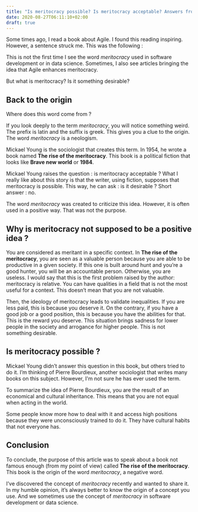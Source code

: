 ```yaml
---
title: "Is meritocracy possible? Is meritocracy acceptable? Answers from the book 'The rise of the meritocracy'"
date: 2020-08-27T06:11:10+02:00
draft: true
---
```


Some times ago, I read a book about Agile. I found this reading inspiring. However, a sentence struck me. This was the following :

This is not the first time I see the word *meritocracy* used in software development or in data science. Sometimes, I also see articles bringing the idea that Agile enhances meritocracy.

But what is meritocracy? Is it something desirable?

## Back to the origin

Where does this word come from ? 

If you look deeply to the term *meritocracy*, you will notice something weird. The prefix is latin and the suffix is greek. This gives you a clue to the origin. The word *meritocracy* is a neologism.
 
 Mickael Young is the sociologist that creates this term. In 1954, he wrote a book named **The rise of the meritocracy**. This book is a political fiction that looks like **Brave new world** or **1984**. 
 
 Mickael Young raises the question : is meritocracy acceptable ? What I really like about this story is that the writer, using fiction, supposes that meritocracy is possible. This way, he can ask : is it desirable ? Short answer : no. 
 
 The word *meritocracy* was created to criticize this idea. However, it is often used in a positive way. That was not the purpose.

## Why is meritocracy not supposed to be a positive idea ?
You are considered as meritant in a specific context. In **The rise of the meritocracy**, you are seen as a valuable person because you are able to be productive in a given society. If this one is built around hunt and you’re a good hunter, you will be an accountable person. Otherwise, you are useless. I would say that this is the first problem raised by the author: meritocracy is relative. You can have qualities in a field that is not the most useful for a context. This doesn’t mean that you are not valuable.

Then, the ideology of meritocracy leads to validate inequalities. If you are less paid, this is because you deserve it. On the contrary, if you have a good job or a good position, this is because you have the abilities for that. This is the reward you deserve. This situation brings sadness for lower people in the society and arrogance for higher people. This is not something desirable.

## Is meritocracy possible ?
Mickael Young didn’t answer this question in this book, but others tried to do it. I’m thinking of Pierre Bourdieux, another sociologist that writes many books on this subject. However, I'm not sure he has ever used the term.

To summarize the idea of Pierre Bourdieux, you are the result of an economical and cultural inheritance. This means that you are not equal when acting in the world. 

Some people know more how to deal with it and access high positions because they were unconsciously trained to do it. They have cultural habits that not everyone has.

## Conclusion
To conclude, the purpose of this article was to speak about a book not famous enough (from my point of view) called **The rise of the meritocracy**. This book is the origin of the word *meritocracy*, a negative word. 

I’ve discovered the concept of *meritocracy* recently and wanted to share it. In my humble opinion, it’s always better to know the origin of a concept you use. And we sometimes use the concept of *meritocracy* in software development or data science.

